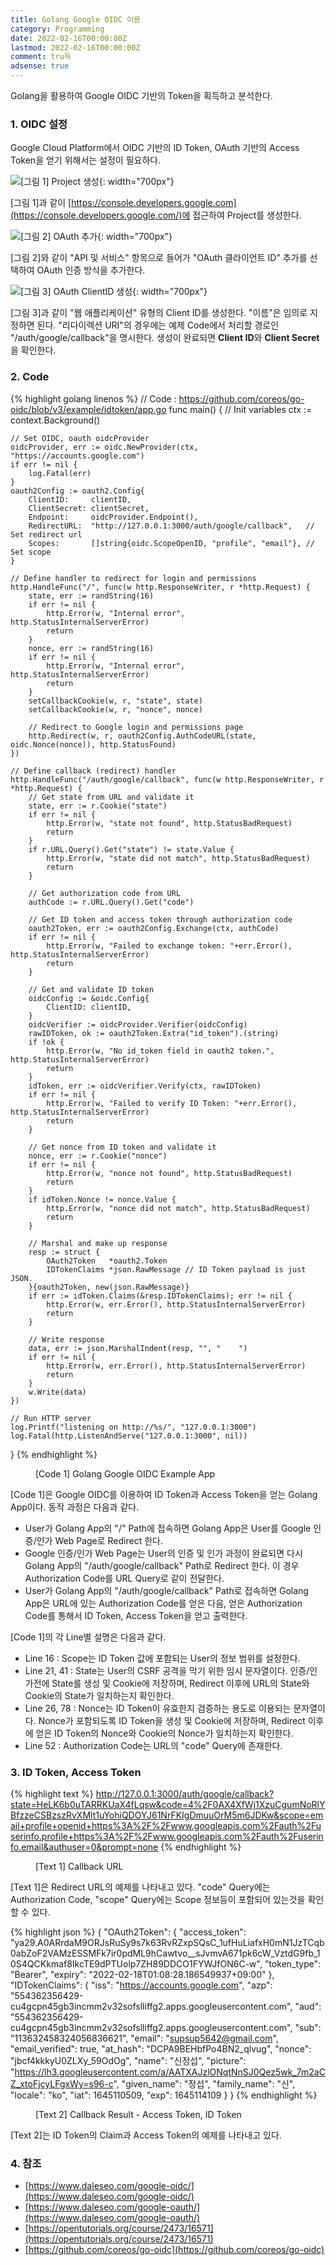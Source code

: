 ```yaml
---
title: Golang Google OIDC 이용
category: Programming
date: 2022-02-16T00:00:00Z
lastmod: 2022-02-16T00:00:00Z
comment: tru득
adsense: true
---
```


Golang을 활용하여 Google OIDC 기반의 Token을 획득하고 분석한다.

### 1. OIDC 설정

Google Cloud Platform에서 OIDC 기반의 ID Token, OAuth 기반의 Access Token을 얻기 위해서는 설정이 필요하다.

![[그림 1] Project 생성]({{site.baseurl}}/images/programming/Golang_Google_OIDC/Project_생성.PNG){: width="700px"}

[그림 1]과 같이 [https://console.developers.google.com](https://console.developers.google.com/)에 접근하여 Project를 생성한다.

![[그림 2] OAuth 추가]({{site.baseurl}}/images/programming/Golang_Google_OIDC/OAuth_추가.PNG){: width="700px"}

[그림 2]와 같이 "API 및 서비스" 항목으로 들어가 "OAuth 클라이언트 ID" 추가를 선택하여 OAuth 인증 방식을 추가한다.

![[그림 3] OAuth ClientID 생성]({{site.baseurl}}/images/programming/Golang_Google_OIDC/OAuth_ClientID_생성.PNG){: width="700px"}

[그림 3]과 같이 "웹 애플리케이션" 유형의 Client ID를 생성한다. "이름"은 임의로 지정하면 된다. "리다이렉션 URI"의 경우에는 예제 Code에서 처리할 경로인 "/auth/google/callback"을 명시한다. 생성이 완료되면 **Client ID**와 **Client Secret**을 확인한다.

### 2. Code

{% highlight golang linenos %}
// Code : https://github.com/coreos/go-oidc/blob/v3/example/idtoken/app.go
func main() {
	// Init variables
	ctx := context.Background()

	// Set OIDC, oauth oidcProvider
	oidcProvider, err := oidc.NewProvider(ctx, "https://accounts.google.com")
	if err != nil {
		log.Fatal(err)
	}
	oauth2Config := oauth2.Config{
		ClientID:     clientID,
		ClientSecret: clientSecret,
		Endpoint:     oidcProvider.Endpoint(),
		RedirectURL:  "http://127.0.0.1:3000/auth/google/callback",   // Set redirect url
		Scopes:       []string{oidc.ScopeOpenID, "profile", "email"}, // Set scope
	}

	// Define handler to redirect for login and permissions
	http.HandleFunc("/", func(w http.ResponseWriter, r *http.Request) {
		state, err := randString(16)
		if err != nil {
			http.Error(w, "Internal error", http.StatusInternalServerError)
			return
		}
		nonce, err := randString(16)
		if err != nil {
			http.Error(w, "Internal error", http.StatusInternalServerError)
			return
		}
		setCallbackCookie(w, r, "state", state)
		setCallbackCookie(w, r, "nonce", nonce)

		// Redirect to Google login and permissions page
		http.Redirect(w, r, oauth2Config.AuthCodeURL(state, oidc.Nonce(nonce)), http.StatusFound)
	})

	// Define callback (redirect) handler
	http.HandleFunc("/auth/google/callback", func(w http.ResponseWriter, r *http.Request) {
		// Get state from URL and validate it
		state, err := r.Cookie("state")
		if err != nil {
			http.Error(w, "state not found", http.StatusBadRequest)
			return
		}
		if r.URL.Query().Get("state") != state.Value {
			http.Error(w, "state did not match", http.StatusBadRequest)
			return
		}

		// Get authorization code from URL
		authCode := r.URL.Query().Get("code")

		// Get ID token and access token through authorization code
		oauth2Token, err := oauth2Config.Exchange(ctx, authCode)
		if err != nil {
			http.Error(w, "Failed to exchange token: "+err.Error(), http.StatusInternalServerError)
			return
		}

		// Get and validate ID token
		oidcConfig := &oidc.Config{
			ClientID: clientID,
		}
		oidcVerifier := oidcProvider.Verifier(oidcConfig)
		rawIDToken, ok := oauth2Token.Extra("id_token").(string)
		if !ok {
			http.Error(w, "No id_token field in oauth2 token.", http.StatusInternalServerError)
			return
		}
		idToken, err := oidcVerifier.Verify(ctx, rawIDToken)
		if err != nil {
			http.Error(w, "Failed to verify ID Token: "+err.Error(), http.StatusInternalServerError)
			return
		}

		// Get nonce from ID token and validate it
		nonce, err := r.Cookie("nonce")
		if err != nil {
			http.Error(w, "nonce not found", http.StatusBadRequest)
			return
		}
		if idToken.Nonce != nonce.Value {
			http.Error(w, "nonce did not match", http.StatusBadRequest)
			return
		}

		// Marshal and make up response
		resp := struct {
			OAuth2Token   *oauth2.Token
			IDTokenClaims *json.RawMessage // ID Token payload is just JSON.
		}{oauth2Token, new(json.RawMessage)}
		if err := idToken.Claims(&resp.IDTokenClaims); err != nil {
			http.Error(w, err.Error(), http.StatusInternalServerError)
			return
		}

		// Write response
		data, err := json.MarshalIndent(resp, "", "    ")
		if err != nil {
			http.Error(w, err.Error(), http.StatusInternalServerError)
			return
		}
		w.Write(data)
	})

	// Run HTTP server
	log.Printf("listening on http://%s/", "127.0.0.1:3000")
	log.Fatal(http.ListenAndServe("127.0.0.1:3000", nil))
}
{% endhighlight %}
<figure>
<figcaption class="caption">[Code 1] Golang Google OIDC Example App</figcaption>
</figure>

[Code 1]은 Google OIDC를 이용하여 ID Token과 Access Token을 얻는 Golang App이다. 동작 과정은 다음과 같다.

* User가 Golang App의 "/" Path에 접속하면 Golang App은 User를 Google 인증/인가 Web Page로 Redirect 한다.
* Google 인증/인가 Web Page는 User의 인증 및 인가 과정이 완료되면 다시 Golang App의 "/auth/google/callback" Path로 Redirect 한다. 이 경우 Authorization Code를 URL Query로 같이 전달한다.
* User가 Golang App의 "/auth/google/callback" Path로 접속하면 Golang App은 URL에 있는 Authorization Code를 얻은 다음, 얻은 Authorization Code를 통해서 ID Token, Access Token을 얻고 출력한다.

[Code 1]의 각 Line별 설명은 다음과 같다.

* Line 16 : Scope는 ID Token 값에 포함되는 User의 정보 범위를 설정한다.
* Line 21, 41 : State는 User의 CSRF 공격을 막기 위한 임시 문자열이다. 인증/인가전에 State를 생성 및 Cookie에 저장하며, Redirect 이후에 URL의 State와 Cookie의 State가 일치하는지 확인한다.
* Line 26, 78 : Nonce는 ID Token이 유효한지 검증하는 용도로 이용되는 문자열이다. Nonce가 포함되도록 ID Token을 생성 및 Cookie에 저장하며, Redirect 이후에 얻은 ID Token의 Nonce와 Cookie의 Nonce가 일치하는지 확인한다.
* Line 52 : Authorization Code는 URL의 "code" Query에 존재한다.

### 3. ID Token, Access Token

{% highlight text %}
http://127.0.0.1:3000/auth/google/callback?state=HeLK6b0uTARRKUaX4fLqsw&code=4%2F0AX4XfWj1XzuCgumNoRlYBfzzeCSBzszRvXMlt1uYohiQDOYJ61NrFKIgDmuuOrM5m6JDKw&scope=email+profile+openid+https%3A%2F%2Fwww.googleapis.com%2Fauth%2Fuserinfo.profile+https%3A%2F%2Fwww.googleapis.com%2Fauth%2Fuserinfo.email&authuser=0&prompt=none
{% endhighlight %}
<figure>
<figcaption class="caption">[Text 1] Callback URL</figcaption>
</figure>

[Text 1]은 Redirect URL의 예제를 나타내고 있다. "code" Query에는 Authorization Code, "scope" Query에는 Scope 정보등이 포함되어 있는것을 확인할 수 있다.

{% highlight json %}
{
    "OAuth2Token": {
        "access_token": "ya29.A0ARrdaM9ORJsRuSy9s7k63RvRZxpSQsC_1ufHuLiafxH0mN1JzTCqb0abZoF2VAMzESSMFk7ir0pdML9hCawtvo__sJvmvA671pk6cW_VztdG9fb_10S4QCKkmaf8IkcTE9dPTUolp7ZH89DDCO1FYWJfON6C-w",
        "token_type": "Bearer",
        "expiry": "2022-02-18T01:08:28.186549937+09:00"
    },
    "IDTokenClaims": {
        "iss": "https://accounts.google.com",
        "azp": "554362356429-cu4gcpn45gb3incmm2v32sofslliffg2.apps.googleusercontent.com",
        "aud": "554362356429-cu4gcpn45gb3incmm2v32sofslliffg2.apps.googleusercontent.com",
        "sub": "113632458324056836621",
        "email": "supsup5642@gmail.com",
        "email_verified": true,
        "at_hash": "DCPA9BEHbfPo4BN2_qlvug",
        "nonce": "jbcf4kkkyU0ZLXy_59OdOg",
        "name": "신정섭",
        "picture": "https://lh3.googleusercontent.com/a/AATXAJzlONqtNnSJ0Qez5wk_7m2aCZ_xtoFjcyLFgxWy=s96-c",
        "given_name": "정섭",
        "family_name": "신",
        "locale": "ko",
        "iat": 1645110509,
        "exp": 1645114109
    }
}
{% endhighlight %}
<figure>
<figcaption class="caption">[Text 2] Callback Result - Access Token, ID Token</figcaption>
</figure>

[Text 2]는 ID Token의 Claim과 Access Token의 예제를 나타내고 있다.

### 4. 참조

* [https://www.daleseo.com/google-oidc/](https://www.daleseo.com/google-oidc/)
* [https://www.daleseo.com/google-oauth/](https://www.daleseo.com/google-oauth/)
* [https://opentutorials.org/course/2473/16571](https://opentutorials.org/course/2473/16571)
* [https://github.com/coreos/go-oidc](https://github.com/coreos/go-oidc)